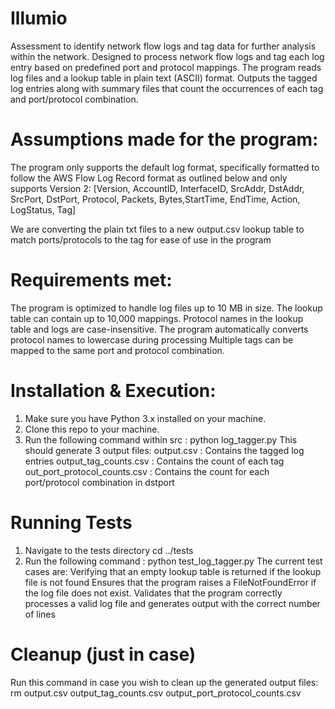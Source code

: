 # Illumio
Assessment to identify network flow logs and tag data for further analysis within the network. Designed to process network flow logs and tag each log entry based on predefined port and protocol mappings. The program reads log files and a lookup table in plain text (ASCII) format. 
Outputs the tagged log entries along with summary files that count the occurrences of each tag and port/protocol combination.

# Assumptions made for the program:
The program only supports the default log format, specifically formatted to follow the AWS Flow Log Record format as outlined below and only supports Version 2: 
[Version, AccountID, InterfaceID, SrcAddr, DstAddr, SrcPort, DstPort, Protocol, Packets, Bytes,StartTime, EndTime, Action, LogStatus, Tag]

We are converting the plain txt files to a new output.csv lookup table to match ports/protocols to the tag for ease of use in the program

# Requirements met:
The program is optimized to handle log files up to 10 MB in size.
The lookup table can contain up to 10,000 mappings.
Protocol names in the lookup table and logs are case-insensitive. The program automatically converts protocol names to lowercase during processing
Multiple tags can be mapped to the same port and protocol combination.
  
# Installation & Execution:
1. Make sure you have Python 3.x installed on your machine.
2. Clone this repo to your machine.
3. Run the following command within src :
		python log_tagger.py
	This should generate 3 output files:
		output.csv : Contains the tagged log entries
		output_tag_counts.csv : Contains the count of each tag 
		out_port_protocol_counts.csv : Contains the count for each port/protocol combination in dstport

# Running Tests
1. Navigate to the tests directory
    cd ../tests
2. Run the following command : 
	python test_log_tagger.py
	The current test cases are:
    	Verifying that an empty lookup table is returned if the lookup file is not found
    	Ensures that the program raises a FileNotFoundError if the log file does not exist.
    	Validates that the program correctly processes a valid log file and generates output with the correct number of lines

# Cleanup (just in case)
Run this command in case you wish to clean up the generated output files: 
    rm output.csv output_tag_counts.csv output_port_protocol_counts.csv

